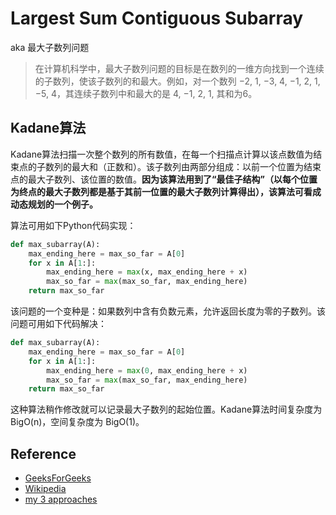 ﻿# Largest Sum Contiguous Subarray

aka 最大子数列问题

>在计算机科学中，最大子数列问题的目标是在数列的一维方向找到一个连续的子数列，使该子数列的和最大。例如，对一个数列 −2, 1, −3, 4, −1, 2, 1, −5, 4，其连续子数列中和最大的是 4, −1, 2, 1, 其和为6。

## Kadane算法

Kadane算法扫描一次整个数列的所有数值，在每一个扫描点计算以该点数值为结束点的子数列的最大和（正数和）。该子数列由两部分组成：以前一个位置为结束点的最大子数列、该位置的数值。**因为该算法用到了“最佳子结构”（以每个位置为终点的最大子数列都是基于其前一位置的最大子数列计算得出），该算法可看成动态规划的一个例子。**

算法可用如下Python代码实现：
```python
def max_subarray(A):
    max_ending_here = max_so_far = A[0]
    for x in A[1:]:
        max_ending_here = max(x, max_ending_here + x)
        max_so_far = max(max_so_far, max_ending_here)
    return max_so_far
```
该问题的一个变种是：如果数列中含有负数元素，允许返回长度为零的子数列。该问题可用如下代码解决：
```python
def max_subarray(A):
    max_ending_here = max_so_far = A[0]
    for x in A[1:]:
        max_ending_here = max(0, max_ending_here + x)
        max_so_far = max(max_so_far, max_ending_here)
    return max_so_far
```
这种算法稍作修改就可以记录最大子数列的起始位置。Kadane算法时间复杂度为 BigO(n)，空间复杂度为 BigO(1)。

## Reference

- [GeeksForGeeks](http://www.geeksforgeeks.org/largest-sum-contiguous-subarray/)
- [Wikipedia](https://zh.wikipedia.org/wiki/%E6%9C%80%E5%A4%A7%E5%AD%90%E6%95%B0%E5%88%97%E9%97%AE%E9%A2%98)
- [my 3 approaches](https://github.com/HongfeiXu/LearnCLRS/blob/master/ch04%20Divide-and-Conquer/FindMaxSubArray.cpp)